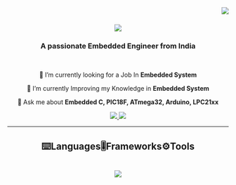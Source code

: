 <img align="right" src="https://visitor-badge.laobi.icu/badge?page_id=Thanveertt.Thanveertt" />

<h1 align="center">
    <img src="https://readme-typing-svg.herokuapp.com/?font=Righteous&size=35&center=true&vCenter=true&width=500&height=70&duration=4000&lines=Hi+There!+👋;+I'm+Thanveer!;" />
</h1>

<h3 align="center">A passionate Embedded Engineer from India </h3>

<br/>

<div align="center">
 
 🔭 I’m currently looking for a Job In **Embedded System**
 
 🌱 I’m currently Improving my Knowledge in **Embedded System**

💬 Ask me about **Embedded C, PIC18F, ATmega32, Arduino, LPC21xx**

 </div>
 
<div align="center"> 
  <a href="mailto:muhammedthanveertt@gmail.com">
    <img src="https://img.shields.io/badge/Gmail-333333?style=for-the-badge&logo=gmail&logoColor=red" />
  </a>
 <a href="https://www.linkedin.com/in/muhammed-thanveer-tt-593a78bb" target="_blank">
    <img src="https://img.shields.io/badge/LinkedIn-0077B5?style=for-the-badge&logo=linkedin&logoColor=white" target="_blank" />
  </a>
  </div>

 <hr/>
 
<h2 align="center">⌨️Languages🎚️Frameworks⚙️Tools</h2>
<br/>
<div align="center">
    <img src="https://skillicons.dev/icons?i=c,arduino,firebase,ai,linux,py,raspberrypi,ubuntu,github,git"/><br>
</div>
